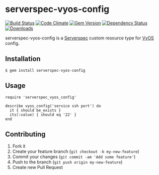 # serverspec-vyos-config
[![Build Status](https://travis-ci.org/higebu/serverspec-vyos-config.png)](https://travis-ci.org/higebu/serverspec-vyos-config)
[![Code Climate](https://codeclimate.com/github/higebu/serverspec-vyos-config/badges/gpa.svg)](https://codeclimate.com/github/higebu/serverspec-vyos-config)
[![Gem Version](https://badge.fury.io/rb/serverspec-vyos-config.svg)](https://badge.fury.io/rb/serverspec-vyos-config)
[![Dependency Status](https://gemnasium.com/badges/github.com/higebu/serverspec-vyos-config.svg)](https://gemnasium.com/github.com/higebu/serverspec-vyos-config)
[![Downloads](http://ruby-gem-downloads-badge.herokuapp.com/serverspec-vyos-config?type=total&style=flat)](https://rubygems.org/gems/serverspec-vyos-config)

serverspec-vyos-config is a [Serverspec](http://serverspec.org) custom resource type for [VyOS](http://vyos.net/wiki/Main_Page) config.

## Installation

```
$ gem install serverspec-vyos-config
```

## Usage

```
require 'serverspec_vyos_config'

describe vyos_config('service ssh port') do
  it { should be_exists }
  its(:value) { should eq '22' }
end

```

## Contributing

1. Fork it
2. Create your feature branch (`git checkout -b my-new-feature`)
3. Commit your changes (`git commit -am 'Add some feature'`)
4. Push to the branch (`git push origin my-new-feature`)
5. Create new Pull Request

